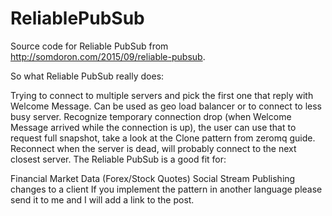 ReliablePubSub
==============

Source code for Reliable PubSub from http://somdoron.com/2015/09/reliable-pubsub.

So what Reliable PubSub really does:

Trying to connect to multiple servers and pick the first one that reply with Welcome Message. Can be used as geo load balancer or to connect to less busy server.
Recognize temporary connection drop (when Welcome Message arrived while the connection is up), the user can use that to request full snapshot, take a look at the Clone pattern from zeromq guide.
Reconnect when the server is dead, will probably connect to the next closest server.
The Reliable PubSub is a good fit for:

Financial Market Data (Forex/Stock Quotes)
Social Stream
Publishing changes to a client
If you implement the pattern in another language please send it to me and I will add a link to the post.
